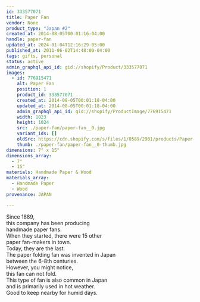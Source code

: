 ```yaml
---
id: 333577071
title: Paper Fan
vendor: None
product_type: "Japan #2"
created_at: 2014-08-05T00:01:16-04:00
handle: paper-fan
updated_at: 2024-01-04T12:16:29-05:00
published_at: 2011-06-02T14:48:00-04:00
tags: gifts, personal
status: active
admin_graphql_api_id: gid://shopify/Product/333577071
images:
  - id: 776915471
    alt: Paper Fan
    position: 1
    product_id: 333577071
    created_at: 2014-08-05T00:01:18-04:00
    updated_at: 2014-08-05T00:01:18-04:00
    admin_graphql_api_id: gid://shopify/ProductImage/776915471
    width: 1023
    height: 1024
    src: ./paper-fan/paper-fan__0.jpg
    variant_ids: []
    oldSrc: https://cdn.shopify.com/s/files/1/0589/2901/products/Paper-Fan.jpeg?v=1407211278
    thumb: ./paper-fan/paper-fan__0-thumb.jpg
dimensions: 7" x 15"
dimensions_array:
  - 7"
  - 15"
materials: Handmade Paper & Wood
materials_array:
  - Handmade Paper
  - Wood
provenance: JAPAN

---
```


Since 1889,  
this company has been producing  
handmade paper fans.  
When they started, there were 15 other  
paper fan-makers in town.  
Today, they are the last.  
The paper folding fan was invented in Japan  
between the 6-8th centuries.  
However, you might notice,  
this fan can not fold.  
This type of fan is also common in Japan  
and is primarily used in hot weather.  
Good to keep nearby for humid days.